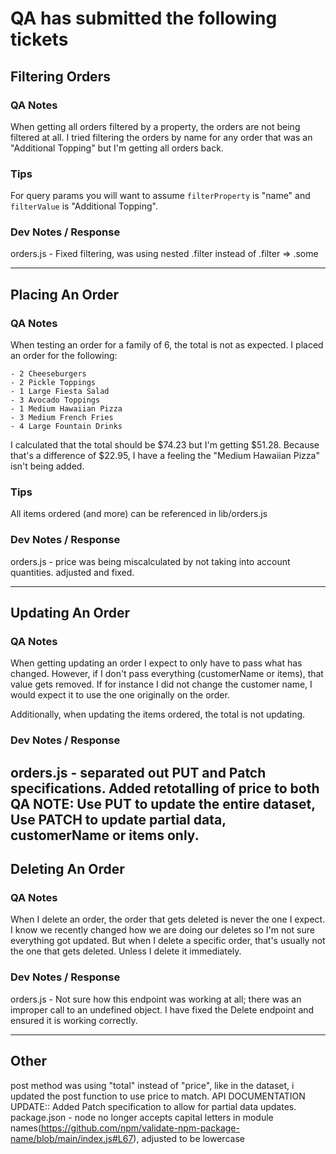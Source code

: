 # QA has submitted the following tickets

## Filtering Orders
### QA Notes
When getting all orders filtered by a property, the orders are not being filtered at all. I tried filtering the orders by name for any order that was an "Additional Topping" but I'm getting all orders back.

### Tips
For query params you will want to assume `filterProperty` is "name" and `filterValue` is "Additional Topping".

### Dev Notes / Response
orders.js - Fixed filtering, was using nested .filter instead of .filter => .some

---


## Placing An Order
### QA Notes
When testing an order for a family of 6, the total is not as expected. I placed an order for the following: 

    - 2 Cheeseburgers
    - 2 Pickle Toppings
    - 1 Large Fiesta Salad
    - 3 Avocado Toppings
    - 1 Medium Hawaiian Pizza
    - 3 Medium French Fries
    - 4 Large Fountain Drinks

I calculated that the total should be $74.23 but I'm getting $51.28. Because that's a difference of $22.95, I have a feeling the "Medium Hawaiian Pizza" isn't being added.

### Tips
All items ordered (and more) can be referenced in lib/orders.js

### Dev Notes / Response
orders.js - price was being miscalculated by not taking into account quantities. adjusted and fixed.

---


## Updating An Order
### QA Notes
When getting updating an order I expect to only have to pass what has changed. However, if I don't pass everything (customerName or items), that value gets removed. If for instance I did not change the customer name, I would expect it to use the one originally on the order.

Additionally, when updating the items ordered, the total is not updating.

### Dev Notes / Response
orders.js - separated out PUT and Patch specifications. Added retotalling of price to both
QA NOTE: Use PUT to update the entire dataset, Use PATCH to update partial data, customerName or items only.
---


## Deleting An Order
### QA Notes
When  I delete an order, the order that gets deleted is never the one I expect. I know we recently changed how we are doing our deletes so I'm not sure everything got updated. But when I delete a specific order, that's usually not the one that gets deleted. Unless I delete it immediately.

### Dev Notes / Response
orders.js - Not sure how this endpoint was working at all; there was an improper call to an undefined object. I have fixed the Delete endpoint and ensured it is working correctly.

---


## Other
post method was using "total" instead of "price", like in the dataset, i updated the post function to use price to match.
API DOCUMENTATION UPDATE:: Added Patch specification to allow for partial data updates.
package.json - node no longer accepts capital letters in module names(https://github.com/npm/validate-npm-package-name/blob/main/index.js#L67), adjusted to be lowercase